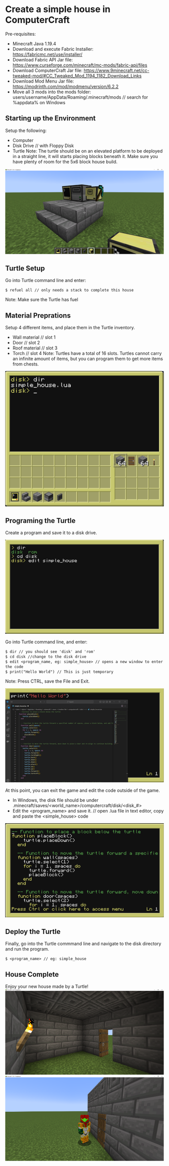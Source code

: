 # Create a simple house in ComputerCraft
Pre-requisites:
* Minecraft Java 1.19.4
* Download and execute Fabric Installer: https://fabricmc.net/use/installer/
* Download Fabric API Jar file: https://www.curseforge.com/minecraft/mc-mods/fabric-api/files
* Download ComputerCraft Jar file: https://www.9minecraft.net/cc-tweaked-mod/#CC_Tweaked_Mod_1194_1182_Download_Links
* Download Mod Menu Jar file: https://modrinth.com/mod/modmenu/version/6.2.2
* Move all 3 mods into the mods folder: users/username/AppData/Roaming/.minecraft/mods // search for %appdata% on Windows

## Starting up the Environment
Setup the following:
* Computer
* Disk Drive // with Floppy Disk
* Turtle
Note: The turtle should be on an elevated platform to be deployed in a straight line, it will starts placing blocks beneath it. Make sure you have plenty of room for the 5x6 block house build.

![Setup](https://github.com/Solutions-Guy/computercraft/blob/main/assets/setup.PNG)

## Turtle Setup
Go into Turtle command line and enter:
```
$ refuel all // only needs a stack to complete this house
```
Note: Make sure the Turtle has fuel

## Material Preprations
Setup 4 different items, and place them in the Turtle inventory. 
* Wall material // slot 1
* Door // slot 2
* Roof material // slot 3
* Torch // slot 4
Note: Turtles have a total of 16 slots. Turtles cannot carry an infinite amount of items, but you can program them to get more items from chests.

![prep](https://github.com/Solutions-Guy/computercraft/blob/main/assets/prep.PNG)

## Programing the Turtle
Create a program and save it to a disk drive.

![create](https://github.com/Solutions-Guy/computercraft/blob/main/assets/program.PNG)

Go into Turtle command line, and enter:
```
$ dir // you should see 'disk' and 'rom'
$ cd disk //change to the disk drive
$ edit <program_name, eg: simple_house> // opens a new window to enter the code
$ print("Hello World") // This is just temporary
```
Note: Press CTRL, save the File and Exit.

![Edit](https://github.com/Solutions-Guy/computercraft/blob/main/assets/overwrite.PNG)

At this point, you can exit the game and edit the code outside of the game.
* In Windows, the disk file should be under .minecraft/saves/<world_name>/computercraft/disk/<disk_#>
* Edit the <program_name> and save it. // open .lua file in text editor, copy and paste the <simple_house> code

![Overwrite](https://github.com/Solutions-Guy/computercraft/blob/main/assets/overwritten.PNG)

## Deploy the Turtle
Finally, go into the Turtle commmand line and navigate to the disk directory and run the program.
```
$ <program_name> // eg: simple_house
```
## House Complete
Enjoy your new house made by a Turtle!
![Complete](https://github.com/Solutions-Guy/computercraft/blob/main/assets/complete.PNG)
![Complete3](https://github.com/Solutions-Guy/computercraft/blob/main/assets/complete3.PNG)
